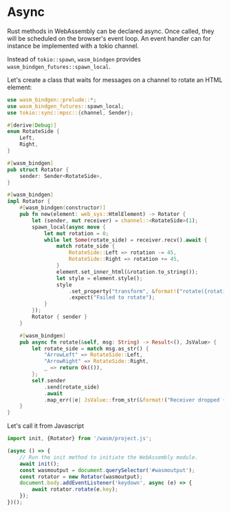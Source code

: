 # Async

Rust methods in WebAssembly can be declared async. Once called, they will be scheduled on the browser's event loop.
An event handler can for instance be implemented with a tokio channel.

Instead of `tokio::spawn`, `wasm_bindgen` provides `wasm_bindgen_futures::spawn_local`.

Let's create a class that waits for messages on a channel to rotate an HTML element:

```rust
use wasm_bindgen::prelude::*;
use wasm_bindgen_futures::spawn_local;
use tokio::sync::mpsc::{channel, Sender};

#[derive(Debug)]
enum RotateSide {
    Left,
    Right,
}

#[wasm_bindgen]
pub struct Rotator {
    sender: Sender<RotateSide>,
}

#[wasm_bindgen]
impl Rotator {
    #[wasm_bindgen(constructor)]
    pub fn new(element: web_sys::HtmlElement) -> Rotator {
        let (sender, mut receiver) = channel::<RotateSide>(1);
        spawn_local(async move {
            let mut rotation = 0;
            while let Some(rotate_side) = receiver.recv().await {
                match rotate_side {
                    RotateSide::Left => rotation -= 45,
                    RotateSide::Right => rotation += 45,
                }
                element.set_inner_html(&rotation.to_string());
                let style = element.style();
                style
                    .set_property("transform", &format!("rotate({rotation}deg)"))
                    .expect("Failed to rotate");
            }
        });
        Rotator { sender }
    }

    #[wasm_bindgen]
    pub async fn rotate(&self, msg: String) -> Result<(), JsValue> {
        let rotate_side = match msg.as_str() {
            "ArrowLeft" => RotateSide::Left,
            "ArrowRight" => RotateSide::Right,
            _ => return Ok(()),
        };
        self.sender
            .send(rotate_side)
            .await
            .map_err(|e| JsValue::from_str(&format!("Receiver dropped {:?}", e)))
    }
}
```

Let's call it from Javascript

```javascript
import init, {Rotator} from '/wasm/project.js';

(async () => { 
    // Run the init method to initiate the WebAssembly module.
    await init();
    const wasmoutput = document.querySelector('#wasmoutput');
    const rotator = new Rotator(wasmoutput);
    document.body.addEventListener('keydown', async (e) => {
        await rotator.rotate(e.key);
    });
})();

```
